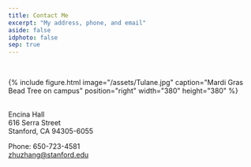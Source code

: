 ```yaml
---
title: Contact Me
excerpt: "My address, phone, and email"
aside: false
idphoto: false
sep: true
---
```



<br/>

{% include figure.html image="/assets/Tulane.jpg" caption="Mardi Gras Bead Tree on campus" position="right" width="380" height="380" %}

<br/>
Encina Hall<br/>
616 Serra Street<br/>
Stanford, CA 94305-6055<br/>


Phone: 650-723-4581<br/>
zhuzhang@stanford.edu
